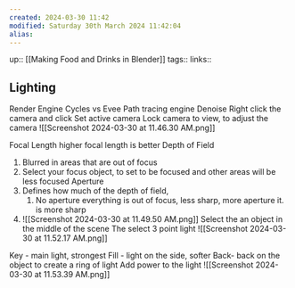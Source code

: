 ```yaml
---
created: 2024-03-30 11:42 
modified: Saturday 30th March 2024 11:42:04
alias: 
---
```

up::  [[Making Food and Drinks in Blender]]
tags::
links::
## Lighting

Render Engine
Cycles vs Evee
Path tracing engine
Denoise
Right click the camera and click
	Set active camera
Lock camera to view, to adjust the camera
![[Screenshot 2024-03-30 at 11.46.30 AM.png]]


Focal Length
higher focal length is better
Depth of Field
1.  Blurred in areas that are out of focus
2. Select your focus object, to set to be focused and other areas will be less focused
Aperture
1. Defines how much of the depth of field,  
	1. No aperture everything is out of focus, less sharp, more aperture it. is more sharp
1. ![[Screenshot 2024-03-30 at 11.49.50 AM.png]]
Select the an object in the middle of the scene
The select 3 point light
	![[Screenshot 2024-03-30 at 11.52.17 AM.png]]


Key - main light, strongest
Fill - light on the side, softer
Back- back on the object to create a ring of light
Add power to the light
![[Screenshot 2024-03-30 at 11.53.39 AM.png]]